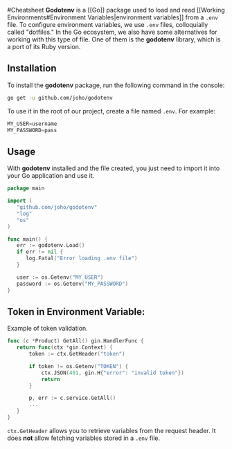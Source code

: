 #Cheatsheet 
**Godotenv** is a [[Go]] package used to load and read [[Working Environments#Environment Variables|environment variables]] from a `.env` file. To configure environment variables, we use `.env` files, colloquially called "dotfiles."
In the Go ecosystem, we also have some alternatives for working with this type of file. One of them is the **godotenv** library, which is a port of its Ruby version.
## Installation
To install the **godotenv** package, run the following command in the console:
```bash
go get -u github.com/joho/godotenv
```
To use it in the root of our project, create a file named `.env`. For example:
```go
MY_USER=username
MY_PASSWORD=pass
```
## Usage
With **godotenv** installed and the file created, you just need to import it into your Go application and use it.
```go
package main

import (
   "github.com/joho/godotenv"
   "log"
   "os"
)

func main() {
   err := godotenv.Load()
   if err != nil {
      log.Fatal("Error loading .env file")
   }

   user := os.Getenv("MY_USER")
   password := os.Getenv("MY_PASSWORD")
}
```
## Token in Environment Variable:
Example of token validation.
```go
func (c *Product) GetAll() gin.HandlerFunc {
   return func(ctx *gin.Context) {
       token := ctx.GetHeader("token")

       if token != os.Getenv("TOKEN") {
           ctx.JSON(401, gin.H{"error": "invalid token"})
           return
       }

       p, err := c.service.GetAll()
       ...
   }
}
```
`ctx.GetHeader` allows you to retrieve variables from the request header. It does **not** allow fetching variables stored in a `.env` file.